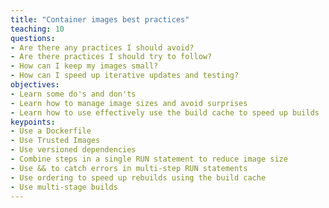 ```yaml
---
title: "Container images best practices"
teaching: 10
questions:
- Are there any practices I should avoid?
- Are there practices I should try to follow?
- How can I keep my images small?
- How can I speed up iterative updates and testing?
objectives:
- Learn some do's and don'ts
- Learn how to manage image sizes and avoid surprises
- Learn how to use effectively use the build cache to speed up builds
keypoints:
- Use a Dockerfile
- Use Trusted Images
- Use versioned dependencies
- Combine steps in a single RUN statement to reduce image size
- Use && to catch errors in multi-step RUN statements
- Use ordering to speed up rebuilds using the build cache
- Use multi-stage builds
---
```

